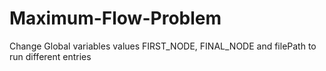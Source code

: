 # Maximum-Flow-Problem
Change Global variables values FIRST_NODE, FINAL_NODE and filePath to run different entries
